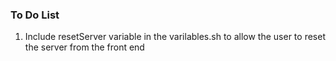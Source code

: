 ### To Do List

1. Include resetServer variable in the varilables.sh to allow the user to reset the server from the front end